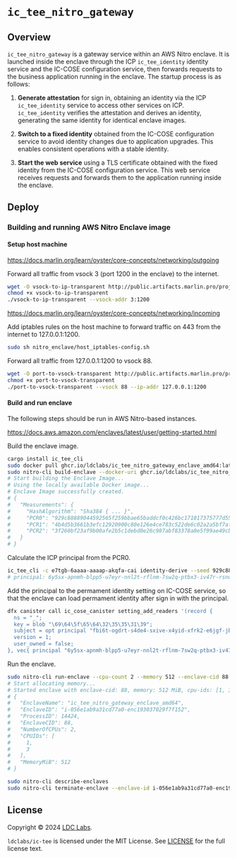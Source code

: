 # `ic_tee_nitro_gateway`
## Overview

`ic_tee_nitro_gateway` is a gateway service within an AWS Nitro enclave. It is launched inside the enclave through the ICP `ic_tee_identity` identity service and the IC-COSE configuration service, then forwards requests to the business application running in the enclave. The startup process is as follows:

1. **Generate attestation** for sign in, obtaining an identity via the ICP `ic_tee_identity` service to access other services on ICP. `ic_tee_identity` verifies the attestation and derives an identity, generating the same identity for identical enclave images.

2. **Switch to a fixed identity** obtained from the IC-COSE configuration service to avoid identity changes due to application upgrades. This enables consistent operations with a stable identity.

3. **Start the web service** using a TLS certificate obtained with the fixed identity from the IC-COSE configuration service. This web service receives requests and forwards them to the application running inside the enclave.

## Deploy
### Building and running AWS Nitro Enclave image

#### Setup host machine

https://docs.marlin.org/learn/oyster/core-concepts/networking/outgoing

Forward all traffic from vsock 3 (port 1200 in the enclave) to the internet.
```bash
wget -O vsock-to-ip-transparent http://public.artifacts.marlin.pro/projects/enclaves/vsock-to-ip-transparent_v1.0.0_linux_amd64
chmod +x vsock-to-ip-transparent
./vsock-to-ip-transparent --vsock-addr 3:1200
```

https://docs.marlin.org/learn/oyster/core-concepts/networking/incoming

Add iptables rules on the host machine to forward traffic on 443 from the internet to 127.0.0.1:1200.
```bash
sudo sh nitro_enclave/host_iptables-config.sh
```

Forward all traffic from 127.0.0.1:1200 to vsock 88.
```bash
wget -O port-to-vsock-transparent http://public.artifacts.marlin.pro/projects/enclaves/port-to-vsock-transparent_v1.0.0_linux_amd64
chmod +x port-to-vsock-transparent
./port-to-vsock-transparent --vsock 88 --ip-addr 127.0.0.1:1200
```

#### Build and run enclave

The following steps should be run in AWS Nitro-based instances.

https://docs.aws.amazon.com/enclaves/latest/user/getting-started.html

Build the enclave image.
```bash
cargo install ic_tee_cli
sudo docker pull ghcr.io/ldclabs/ic_tee_nitro_gateway_enclave_amd64:latest
sudo nitro-cli build-enclave --docker-uri ghcr.io/ldclabs/ic_tee_nitro_gateway_enclave_amd64:latest --output-file ic_tee_nitro_gateway_enclave_amd64.eif
# Start building the Enclave Image...
# Using the locally available Docker image...
# Enclave Image successfully created.
# {
#   "Measurements": {
#     "HashAlgorithm": "Sha384 { ... }",
#     "PCR0": "929c88889044592565f259bbae65baddcf0c426bc171017375777d55161bb662ac0fb97de301d8d6c1026b62b6061098",
#     "PCR1": "4b4d5b3661b3efc12920900c80e126e4ce783c522de6c02a2a5bf7af3a2b9327b86776f188e4be1c1c404a129dbda493",
#     "PCR2": "3f260bf23af9b00afe2b5c1debd0e26c987abf83378a0e5f99ae49cbdd711c020c1f23d84bc93ba184baddc842c6f21b"
#   }
# }
```

Calculate the ICP principal from the PCR0.
```bash
ic_tee_cli -c e7tgb-6aaaa-aaaap-akqfa-cai identity-derive --seed 929c88889044592565f259bbae65baddcf0c426bc171017375777d55161bb662ac0fb97de301d8d6c1026b62b6061098
# principal: 6y5sx-apnmh-blpp5-u7eyr-nnl2t-rflnm-7sw2q-ptbx3-iv47r-rsnun-eqe
```

Add the principal to the permament identity setting on IC-COSE service, so that the enclave can load permament identity after sign in with the principal.
```bash
dfx canister call ic_cose_canister setting_add_readers '(record {
  ns = "_";
  key = blob "\69\64\5f\65\64\32\35\35\31\39";
  subject = opt principal "fbi6t-ogdrt-s4de4-sxive-x4yid-xfrk2-e6jgf-jbnuh-rzxoj-qv2qa-zae";
  version = 1;
  user_owned = false;
}, vec{ principal "6y5sx-apnmh-blpp5-u7eyr-nnl2t-rflnm-7sw2q-ptbx3-iv47r-rsnun-eqe" })' --ic
```

Run the enclave.
```bash
sudo nitro-cli run-enclave --cpu-count 2 --memory 512 --enclave-cid 88 --eif-path ic_tee_nitro_gateway_enclave_amd64.eif
# Start allocating memory...
# Started enclave with enclave-cid: 88, memory: 512 MiB, cpu-ids: [1, 3]
# {
#   "EnclaveName": "ic_tee_nitro_gateway_enclave_amd64",
#   "EnclaveID": "i-056e1ab9a31cd77a0-enc193037029f7f152",
#   "ProcessID": 14424,
#   "EnclaveCID": 88,
#   "NumberOfCPUs": 2,
#   "CPUIDs": [
#     1,
#     3
#   ],
#   "MemoryMiB": 512
# }
```

```bash
sudo nitro-cli describe-enclaves
sudo nitro-cli terminate-enclave --enclave-id i-056e1ab9a31cd77a0-enc193037029f7f152
```

## License
Copyright © 2024 [LDC Labs](https://github.com/ldclabs).

`ldclabs/ic-tee` is licensed under the MIT License. See [LICENSE](../../LICENSE-MIT) for the full license text.